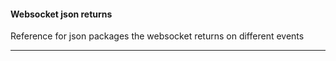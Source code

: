 #### Websocket json returns

Reference for json packages the websocket returns on different events

___
